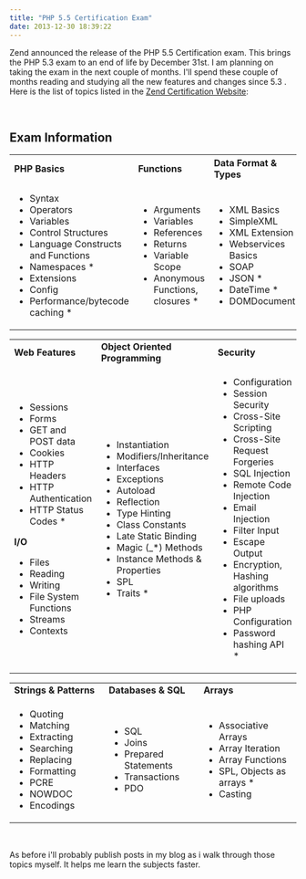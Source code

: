```yaml
---
title: "PHP 5.5 Certification Exam"
date: 2013-12-30 18:39:22
---
```


Zend announced the release of the PHP 5.5 Certification exam. This brings the PHP 5.3 exam to an end of life by December 31st. I am planning on taking the exam in the next couple of months. I'll spend these couple of months reading and studying all the new features and changes since 5.3 . Here is the list of topics listed in the <a href="http://www.zend.com/services/certification/php-certification/" target="_blank">Zend Certification Website</a>:

&nbsp;
<div class="dotted-line"></div>
<h2>Exam Information</h2>
<table width="100%" border="0">
<tbody>
<tr>
<th style="font-weight: bold; text-align: left;" width="33%">PHP Basics</th>
<th style="text-align: left; font-weight: bold;" width="33%">Functions</th>
<th style="text-align: left; font-weight: bold;" width="34%">Data Format &amp; Types</th>
</tr>
<tr>
<td>
<ul>
	<li>Syntax</li>
	<li>Operators</li>
	<li>Variables</li>
	<li>Control Structures</li>
	<li>Language Constructs and Functions</li>
	<li>Namespaces *</li>
	<li>Extensions</li>
	<li>Config</li>
	<li>Performance/bytecode caching *</li>
</ul>
</td>
<td>
<ul>
	<li>Arguments</li>
	<li>Variables</li>
	<li>References</li>
	<li>Returns</li>
	<li>Variable Scope</li>
	<li>Anonymous Functions, closures *</li>
</ul>
</td>
<td>
<ul>
	<li>XML Basics</li>
	<li>SimpleXML</li>
	<li>XML Extension</li>
	<li>Webservices Basics</li>
	<li>SOAP</li>
	<li>JSON *</li>
	<li>DateTime *</li>
	<li>DOMDocument</li>
</ul>
</td>
</tr>
</tbody>
</table>
<div class="dotted-line"></div>
<table summary="" width="100%" border="0" cellspacing="1" cellpadding="1" align="">
<tbody>
<tr>
<td style="font-weight: bold;" width="33%">Web Features</td>
<td style="font-weight: bold;" width="33%">Object Oriented Programming</td>
<td style="font-weight: bold;" width="34%">Security</td>
</tr>
<tr>
<td>
<ul>
	<li>Sessions</li>
	<li>Forms</li>
	<li>GET and POST data</li>
	<li>Cookies</li>
	<li>HTTP Headers</li>
	<li>HTTP Authentication</li>
	<li>HTTP Status Codes *</li>
</ul>
<span style="font-weight: bold;">
I/O
</span>
<ul>
	<li>Files</li>
	<li>Reading</li>
	<li>Writing</li>
	<li>File System Functions</li>
	<li>Streams</li>
	<li>Contexts</li>
</ul>
</td>
<td>
<ul>
	<li>Instantiation</li>
	<li>Modifiers/Inheritance</li>
	<li>Interfaces</li>
	<li>Exceptions</li>
	<li>Autoload</li>
	<li>Reflection</li>
	<li>Type Hinting</li>
	<li>Class Constants</li>
	<li>Late Static Binding</li>
	<li>Magic (_*) Methods</li>
	<li>Instance Methods &amp; Properties</li>
	<li>SPL</li>
	<li>Traits *</li>
</ul>
</td>
<td>
<ul>
	<li>Configuration</li>
	<li>Session Security</li>
	<li>Cross-Site Scripting</li>
	<li>Cross-Site Request Forgeries</li>
	<li>SQL Injection</li>
	<li>Remote Code Injection</li>
	<li>Email Injection</li>
	<li>Filter Input</li>
	<li>Escape Output</li>
	<li>Encryption, Hashing algorithms</li>
	<li>File uploads</li>
	<li>PHP Configuration</li>
	<li>Password hashing API *</li>
</ul>
</td>
</tr>
</tbody>
</table>
<div class="dotted-line"></div>
<table summary="" width="100%" border="0" cellspacing="1" cellpadding="1" align="">
<tbody>
<tr>
<td style="font-weight: bold;" width="33%">Strings &amp; Patterns</td>
<td style="font-weight: bold;" width="33%">Databases &amp; SQL</td>
<td style="font-weight: bold;" width="34%">Arrays</td>
</tr>
<tr>
<td>
<ul>
	<li>Quoting</li>
	<li>Matching</li>
	<li>Extracting</li>
	<li>Searching</li>
	<li>Replacing</li>
	<li>Formatting</li>
	<li>PCRE</li>
	<li>NOWDOC</li>
	<li>Encodings</li>
</ul>
</td>
<td>
<ul>
	<li>SQL</li>
	<li>Joins</li>
	<li>Prepared Statements</li>
	<li>Transactions</li>
	<li>PDO</li>
</ul>
</td>
<td>
<ul>
	<li>Associative Arrays</li>
	<li>Array Iteration</li>
	<li>Array Functions</li>
	<li>SPL, Objects as arrays *</li>
	<li>Casting</li>
</ul>
</td>
</tr>
</tbody>
</table>
&nbsp;

As before i'll probably publish posts in my blog as i walk through those topics myself. It helps me learn the subjects faster.

&nbsp;
